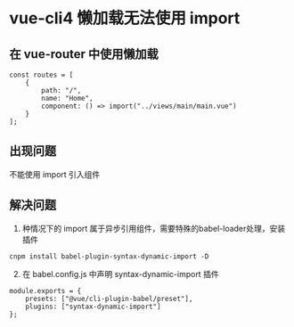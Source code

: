 # vue-cli4 懒加载无法使用 import
## 在 vue-router 中使用懒加载

```
const routes = [
    {
        path: "/",
        name: "Home",
        component: () => import("../views/main/main.vue")
    }
];
```

## 出现问题
不能使用 import 引入组件

## 解决问题
1. 种情况下的 import 属于异步引用组件，需要特殊的babel-loader处理，安装插件

```
cnpm install babel-plugin-syntax-dynamic-import -D
```

2. 在 babel.config.js 中声明 syntax-dynamic-import 插件

```
module.exports = {
    presets: ["@vue/cli-plugin-babel/preset"],
    plugins: ["syntax-dynamic-import"]
};
```